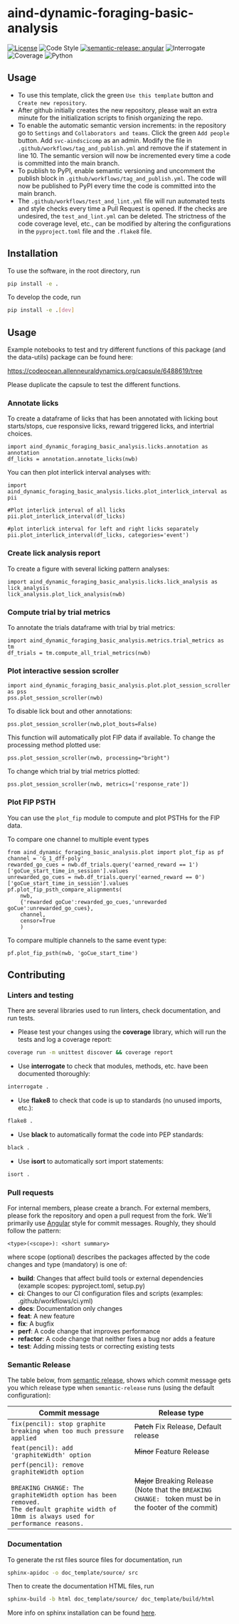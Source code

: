 # aind-dynamic-foraging-basic-analysis

[![License](https://img.shields.io/badge/license-MIT-brightgreen)](LICENSE)
![Code Style](https://img.shields.io/badge/code%20style-black-black)
[![semantic-release: angular](https://img.shields.io/badge/semantic--release-angular-e10079?logo=semantic-release)](https://github.com/semantic-release/semantic-release)
![Interrogate](https://img.shields.io/badge/interrogate-100.0%25-brightgreen)
![Coverage](https://img.shields.io/badge/coverage-100%25-brightgreen?logo=codecov)
![Python](https://img.shields.io/badge/python->=3.7-blue?logo=python)



## Usage
 - To use this template, click the green `Use this template` button and `Create new repository`.
 - After github initially creates the new repository, please wait an extra minute for the initialization scripts to finish organizing the repo.
 - To enable the automatic semantic version increments: in the repository go to `Settings` and `Collaborators and teams`. Click the green `Add people` button. Add `svc-aindscicomp` as an admin. Modify the file in `.github/workflows/tag_and_publish.yml` and remove the if statement in line 10. The semantic version will now be incremented every time a code is committed into the main branch.
 - To publish to PyPI, enable semantic versioning and uncomment the publish block in `.github/workflows/tag_and_publish.yml`. The code will now be published to PyPI every time the code is committed into the main branch.
 - The `.github/workflows/test_and_lint.yml` file will run automated tests and style checks every time a Pull Request is opened. If the checks are undesired, the `test_and_lint.yml` can be deleted. The strictness of the code coverage level, etc., can be modified by altering the configurations in the `pyproject.toml` file and the `.flake8` file.

## Installation
To use the software, in the root directory, run
```bash
pip install -e .
```

To develop the code, run
```bash
pip install -e .[dev]
```

## Usage

Example notebooks to test and try different functions of this package (and the data-utils) package can be found here: 

https://codeocean.allenneuraldynamics.org/capsule/6488619/tree

Please duplicate the capsule to test the different functions. 


### Annotate licks
To create a dataframe of licks that has been annotated with licking bout starts/stops, cue responsive licks, reward triggered licks, and intertrial choices.
```
import aind_dynamic_foraging_basic_analysis.licks.annotation as annotation
df_licks = annotation.annotate_licks(nwb)
```

You can then plot interlick interval analyses with:
```
import aind_dynamic_foraging_basic_analysis.licks.plot_interlick_interval as pii

#Plot interlick interval of all licks
pii.plot_interlick_interval(df_licks)

#plot interlick interval for left and right licks separately
pii.plot_interlick_interval(df_licks, categories='event')
```

### Create lick analysis report
To create a figure with several licking pattern analyses:

```
import aind_dynamic_foraging_basic_analysis.licks.lick_analysis as lick_analysis
lick_analysis.plot_lick_analysis(nwb)
```

### Compute trial by trial metrics
To annotate the trials dataframe with trial by trial metrics:

```
import aind_dynamic_foraging_basic_analysis.metrics.trial_metrics as tm
df_trials = tm.compute_all_trial_metrics(nwb)
```

### Plot interactive session scroller
```
import aind_dynamic_foraging_basic_analysis.plot.plot_session_scroller as pss
pss.plot_session_scroller(nwb)
```

To disable lick bout and other annotations:
```
pss.plot_session_scroller(nwb,plot_bouts=False)
```

This function will automatically plot FIP data if available. To change the processing method plotted use:
```
pss.plot_session_scroller(nwb, processing="bright")
```

To change which trial by trial metrics plotted:
```
pss.plot_session_scroller(nwb, metrics=['response_rate'])
```

### Plot FIP PSTH
You can use the `plot_fip` module to compute and plot PSTHs for the FIP data. 

To compare one channel to multiple event types
```
from aind_dynamic_foraging_basic_analysis.plot import plot_fip as pf
channel = 'G_1_dff-poly'
rewarded_go_cues = nwb.df_trials.query('earned_reward == 1')['goCue_start_time_in_session'].values
unrewarded_go_cues = nwb.df_trials.query('earned_reward == 0')['goCue_start_time_in_session'].values
pf.plot_fip_psth_compare_alignments(
    nwb, 
    {'rewarded goCue':rewarded_go_cues,'unrewarded goCue':unrewarded_go_cues}, 
    channel, 
    censor=True
    )
```

To compare multiple channels to the same event type:
```
pf.plot_fip_psth(nwb, 'goCue_start_time')
```


## Contributing

### Linters and testing

There are several libraries used to run linters, check documentation, and run tests.

- Please test your changes using the **coverage** library, which will run the tests and log a coverage report:

```bash
coverage run -m unittest discover && coverage report
```

- Use **interrogate** to check that modules, methods, etc. have been documented thoroughly:

```bash
interrogate .
```

- Use **flake8** to check that code is up to standards (no unused imports, etc.):
```bash
flake8 .
```

- Use **black** to automatically format the code into PEP standards:
```bash
black .
```

- Use **isort** to automatically sort import statements:
```bash
isort .
```

### Pull requests

For internal members, please create a branch. For external members, please fork the repository and open a pull request from the fork. We'll primarily use [Angular](https://github.com/angular/angular/blob/main/CONTRIBUTING.md#commit) style for commit messages. Roughly, they should follow the pattern:
```text
<type>(<scope>): <short summary>
```

where scope (optional) describes the packages affected by the code changes and type (mandatory) is one of:

- **build**: Changes that affect build tools or external dependencies (example scopes: pyproject.toml, setup.py)
- **ci**: Changes to our CI configuration files and scripts (examples: .github/workflows/ci.yml)
- **docs**: Documentation only changes
- **feat**: A new feature
- **fix**: A bugfix
- **perf**: A code change that improves performance
- **refactor**: A code change that neither fixes a bug nor adds a feature
- **test**: Adding missing tests or correcting existing tests

### Semantic Release

The table below, from [semantic release](https://github.com/semantic-release/semantic-release), shows which commit message gets you which release type when `semantic-release` runs (using the default configuration):

| Commit message                                                                                                                                                                                   | Release type                                                                                                    |
| ------------------------------------------------------------------------------------------------------------------------------------------------------------------------------------------------ | --------------------------------------------------------------------------------------------------------------- |
| `fix(pencil): stop graphite breaking when too much pressure applied`                                                                                                                             | ~~Patch~~ Fix Release, Default release                                                                          |
| `feat(pencil): add 'graphiteWidth' option`                                                                                                                                                       | ~~Minor~~ Feature Release                                                                                       |
| `perf(pencil): remove graphiteWidth option`<br><br>`BREAKING CHANGE: The graphiteWidth option has been removed.`<br>`The default graphite width of 10mm is always used for performance reasons.` | ~~Major~~ Breaking Release <br /> (Note that the `BREAKING CHANGE: ` token must be in the footer of the commit) |

### Documentation
To generate the rst files source files for documentation, run
```bash
sphinx-apidoc -o doc_template/source/ src 
```
Then to create the documentation HTML files, run
```bash
sphinx-build -b html doc_template/source/ doc_template/build/html
```
More info on sphinx installation can be found [here](https://www.sphinx-doc.org/en/master/usage/installation.html).
